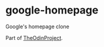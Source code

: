 # google-homepage
Google's homepage clone

Part of [TheOdinProject](http://www.theodinproject.com/web-development-101/html-css). 
